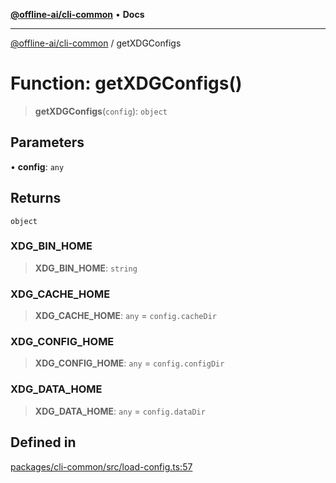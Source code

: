 [**@offline-ai/cli-common**](../README.md) • **Docs**

***

[@offline-ai/cli-common](../globals.md) / getXDGConfigs

# Function: getXDGConfigs()

> **getXDGConfigs**(`config`): `object`

## Parameters

• **config**: `any`

## Returns

`object`

### XDG\_BIN\_HOME

> **XDG\_BIN\_HOME**: `string`

### XDG\_CACHE\_HOME

> **XDG\_CACHE\_HOME**: `any` = `config.cacheDir`

### XDG\_CONFIG\_HOME

> **XDG\_CONFIG\_HOME**: `any` = `config.configDir`

### XDG\_DATA\_HOME

> **XDG\_DATA\_HOME**: `any` = `config.dataDir`

## Defined in

[packages/cli-common/src/load-config.ts:57](https://github.com/offline-ai/cli-common.js/blob/4b80f00fa87b7f26b5f0d3bef5487e3246d2aba4/src/load-config.ts#L57)
